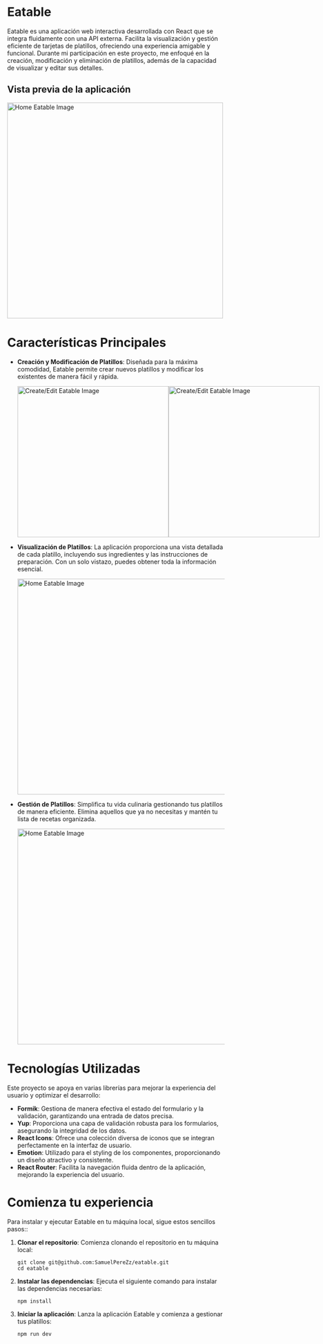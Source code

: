 # Eatable

Eatable es una aplicación web interactiva desarrollada con React que se integra fluidamente con una API externa. Facilita la visualización y gestión eficiente de tarjetas de platillos, ofreciendo una experiencia amigable y funcional. Durante mi participación en este proyecto, me enfoqué en la creación, modificación y eliminación de platillos, además de la capacidad de visualizar y editar sus detalles.

## Vista previa de la aplicación

  <img src="https://i.imgur.com/6PEyDnm.png" alt="Home Eatable Image" width="500">
  
# Características Principales

- **Creación y Modificación de Platillos**: Diseñada para la máxima comodidad, Eatable permite crear nuevos platillos y modificar los existentes de manera fácil y rápida.

  <div style="display: flex; justify-content: space-between;">
    <img src="https://i.imgur.com/8qSmhJm.png" alt="Create/Edit Eatable Image" width="350">
    <img src="https://i.imgur.com/PBnfNH2.png" alt="Create/Edit Eatable Image" width="350">
  </div>
 
- **Visualización de Platillos**: La aplicación proporciona una vista detallada de cada platillo, incluyendo sus ingredientes y las instrucciones de preparación. Con un solo vistazo, puedes obtener toda la información esencial.

  <img src="https://i.imgur.com/Wzoj11I.png" alt="Home Eatable Image" width="500">

- **Gestión de Platillos**: Simplifica tu vida culinaria gestionando tus platillos de manera eficiente. Elimina aquellos que ya no necesitas y mantén tu lista de recetas organizada.

  <img src="https://i.imgur.com/lGptYIZ.png" alt="Home Eatable Image" width="500">

# Tecnologías Utilizadas

Este proyecto se apoya en varias librerías para mejorar la experiencia del usuario y optimizar el desarrollo:

- **Formik**: Gestiona de manera efectiva el estado del formulario y la validación, garantizando una entrada de datos precisa.
- **Yup**: Proporciona una capa de validación robusta para los formularios, asegurando la integridad de los datos.
- **React Icons**: Ofrece una colección diversa de iconos que se integran perfectamente en la interfaz de usuario.
- **Emotion**: Utilizado para el styling de los componentes, proporcionando un diseño atractivo y consistente.
- **React Router**: Facilita la navegación fluida dentro de la aplicación, mejorando la experiencia del usuario.

# Comienza tu experiencia

Para instalar y ejecutar Eatable en tu máquina local, sigue estos sencillos pasos::

1. **Clonar el repositorio**: Comienza clonando el repositorio en tu máquina local:

   ```shell
   git clone git@github.com:SamuelPereZz/eatable.git
   cd eatable
   ```

2. **Instalar las dependencias**: Ejecuta el siguiente comando para instalar las dependencias necesarias:

   ```shell
   npm install
   ```
   
3. **Iniciar la aplicación**: Lanza la aplicación Eatable y comienza a gestionar tus platillos:

   ```shell
   npm run dev
   ```
